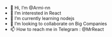 - 👋 Hi, I’m @Armi-nn                              
- 👀 I’m interested in React                                     
- 🌱 I’m currently learning nodejs                                     
- 💞️ I’m looking to collaborate on Big Companies                                            
- 📫 How to reach me in Telegram : @MrReact                                   
<!--- 
Armi-nn/Armi-nn is a ✨ special ✨ repository because its `README.md` (this file) appears on your GitHub profile.
You can click the Preview link to take a look at your changes.
--->
